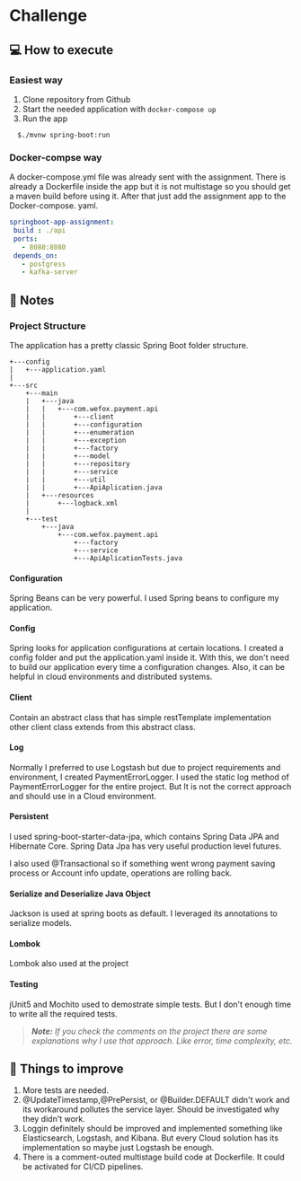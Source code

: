 
# Challenge

## :computer: How to execute

### Easiest way


1. Clone repository from Github
2. Start the needed application with `docker-compose up`
3. Run the app
  ```
	$./mvnw spring-boot:run
  ```

### Docker-compse way
A docker-compose.yml file was already sent with the assignment. There is already a  Dockerfile inside the app but it is not multistage so you should get a maven build before using it. After that just add the assignment app to the Docker-compose. yaml.
 ```yaml
 springboot-app-assignment:  
  build : ./api  
  ports:  
    - 8080:8080  
  depends_on:  
    - postgress  
    - kafka-server
 ```

## :memo: Notes

### Project Structure
The application has a pretty classic Spring Boot folder structure.
```
+---config
|	+---application.yaml
|
+---src
	+---main
	|	+---java
	|	|	+---com.wefox.payment.api
	|	|    	+---client
	|	|    	+---configuration
	|	|    	+---enumeration
	|	|    	+---exception
	|	|    	+---factory
	|	|    	+---model
	|	|    	+---repository
	|	|    	+---service
	|	|    	+---util
	|	|    	+---ApiAplication.java
	|	+---resources 
	|		+---logback.xml
	|
	+---test
		+---java
			+---com.wefox.payment.api
				+---factory
				+---service
				+---ApiAplicationTests.java
```
#### Configuration
Spring Beans can be very powerful. I used Spring beans to configure my application.

#### Config
Spring looks for application configurations at certain locations. I created a config folder and put the application.yaml inside it. With this, we don't need to build our application every time a configuration changes. Also, it can be helpful in cloud environments and distributed systems.

#### Client
Contain an abstract class that has simple restTemplate implementation other client class extends from this abstract class.

#### Log
Normally I preferred to use Logstash but due to project requirements and environment, I created PaymentErrorLogger. I used the static log method of PaymentErrorLogger for the entire project. But It is not the correct approach and should use in a Cloud environment.

#### Persistent
I used spring-boot-starter-data-jpa, which contains Spring Data JPA and Hibernate Core. Spring Data Jpa has very useful production level futures.

I also used @Transactional so if something went wrong payment saving process or Account info update, operations are rolling back.

#### Serialize and Deserialize Java Object
Jackson is used at spring boots as default. I leveraged its annotations to serialize models.

#### Lombok
Lombok also used at the project

#### Testing
jUnit5 and Mochito used to demostrate simple tests. But I don't enough time to write all the required tests.

> ***Note:** If you check the comments on the project there are some explanations why I use that approach. Like error, time complexity,
> etc.*


## :pushpin: Things to improve


1. More tests are needed.
2. @UpdateTimestamp,@PrePersist, or @Builder.DEFAULT didn't work and
   its workaround pollutes the service layer. Should be investigated
   why they didn't work.
3. Loggin definitely should be improved and implemented something like
   Elasticsearch, Logstash, and Kibana. But every Cloud solution has
   its implementation so maybe just Logstash be enough.
4. There is a comment-outed multistage build code at Dockerfile. It
   could be activated for CI/CD pipelines.

